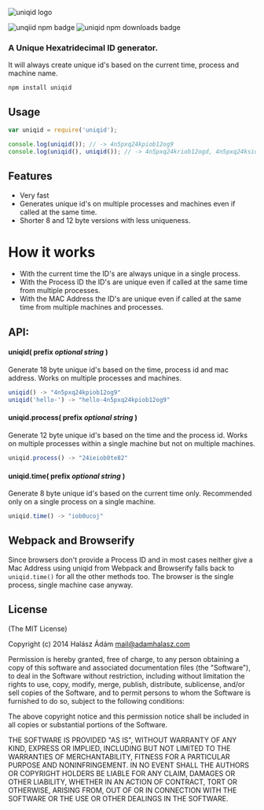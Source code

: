 ![uniqid logo](http://i.imgur.com/OrZC1lc.png)

![unqiid npm badge](http://img.shields.io/npm/v/uniqid.svg) ![uniqid npm downloads badge](https://img.shields.io/npm/dm/uniqid.svg) 

### A Unique Hexatridecimal ID generator. 
It will always create unique id's based on the current time, process and machine name.

```
npm install uniqid
```

## Usage
```js
var uniqid = require('uniqid');

console.log(uniqid()); // -> 4n5pxq24kpiob12og9
console.log(uniqid(), uniqid()); // -> 4n5pxq24kriob12ogd, 4n5pxq24ksiob12ogl
```

## Features
- Very fast
- Generates unique id's on multiple processes and machines even if called at the same time.
- Shorter 8 and 12 byte versions with less uniqueness.


# How it works
- With the current time the ID's are always unique in a single process.
- With the Process ID the ID's are unique even if called at the same time from multiple processes.
- With the MAC Address the ID's are unique even if called at the same time from multiple machines and processes.

## API:
####  **uniqid(** prefix *optional string* **)** 
Generate 18 byte unique id's based on the time, process id and mac address. Works on multiple processes and machines. 

```js
uniqid() -> "4n5pxq24kpiob12og9"
uniqid('hello-') -> "hello-4n5pxq24kpiob12og9"
```

####  **uniqid.process(** prefix *optional string* **)** 
Generate 12 byte unique id's based on the time and the process id. Works on multiple processes within a single machine but not on multiple machines.
```js
uniqid.process() -> "24ieiob0te82"
```

####  **uniqid.time(** prefix *optional string* **)** 
Generate 8 byte unique id's based on the current time only. Recommended only on a single process on a single machine.

```js
uniqid.time() -> "iob0ucoj"
```

## Webpack and Browserify
Since browsers don't provide a Process ID and in most cases neither give a Mac Address using uniqid from Webpack and Browserify falls back to `uniqid.time()` for all the other methods too. The browser is the single process, single machine case anyway.
 
## **License**

(The MIT License)

Copyright (c) 2014 Halász Ádám <mail@adamhalasz.com>

Permission is hereby granted, free of charge, to any person obtaining a copy of this software and associated documentation files (the "Software"), to deal in the Software without restriction, including without limitation the rights to use, copy, modify, merge, publish, distribute, sublicense, and/or sell copies of the Software, and to permit persons to whom the Software is furnished to do so, subject to the following conditions:

The above copyright notice and this permission notice shall be included in all copies or substantial portions of the Software.

THE SOFTWARE IS PROVIDED "AS IS", WITHOUT WARRANTY OF ANY KIND, EXPRESS OR IMPLIED, INCLUDING BUT NOT LIMITED TO THE WARRANTIES OF MERCHANTABILITY, FITNESS FOR A PARTICULAR PURPOSE AND NONINFRINGEMENT. IN NO EVENT SHALL THE AUTHORS OR COPYRIGHT HOLDERS BE LIABLE FOR ANY CLAIM, DAMAGES OR OTHER LIABILITY, WHETHER IN AN ACTION OF CONTRACT, TORT OR OTHERWISE, ARISING FROM, OUT OF OR IN CONNECTION WITH THE SOFTWARE OR THE USE OR OTHER DEALINGS IN THE SOFTWARE.
